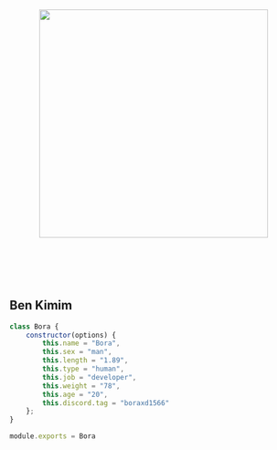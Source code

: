 <h2 align="center">
 <a href="https://discord.com/users/705472251394392075"><img  width="400px" src="https://lanyard.kyrie25.me/api/705472251394392075?decoration=true&hideBadges=true&useDisplayName=true&animationDuration=2s&waveColor=3256a8&imgStyle=square&imgBorderRadius=16px&bg=DD272700&idleMessage=Developing.."></a>
<br> </br>
 </h2>
<p align="center">
  <br> </br>

<h2>Ben Kimim</h2>



```js
class Bora {
    constructor(options) {
        this.name = "Bora",
        this.sex = "man",
        this.length = "1.89",
        this.type = "human",
        this.job = "developer",
        this.weight = "78",
        this.age = "20",
        this.discord.tag = "boraxd1566"
    };
}

module.exports = Bora
```

